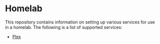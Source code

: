 # Homelab

This repository contains information on setting up various services for use in a homelab. The following is a list of supported services:

- [Plex](./plex/README.md)
